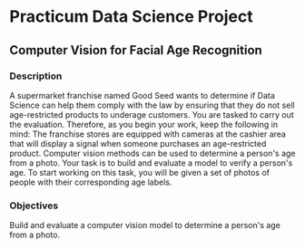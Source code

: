 # Practicum Data Science Project
## Computer Vision for Facial Age Recognition

### Description
A supermarket franchise named Good Seed wants to determine if Data Science can help them comply with the law by ensuring that they do not sell age-restricted products to underage customers. You are tasked to carry out the evaluation. Therefore, as you begin your work, keep the following in mind: The franchise stores are equipped with cameras at the cashier area that will display a signal when someone purchases an age-restricted product. Computer vision methods can be used to determine a person's age from a photo. Your task is to build and evaluate a model to verify a person's age. To start working on this task, you will be given a set of photos of people with their corresponding age labels.

### Objectives
Build and evaluate a computer vision model to determine a person's age from a photo.
